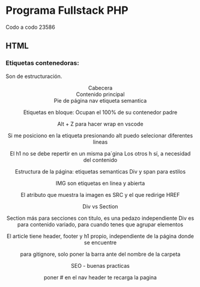 # Programa Fullstack PHP
Codo a codo 23586

## HTML

### Etiquetas contenedoras:
Son de estructuración.

<header> Cabecera
<main> Contenido principal
<footer> Pie de página
nav etiqueta semantica

Etiquetas en bloque: Ocupan el 100% de su contenedor padre

Alt + Z para hacer wrap en vscode

Si me posiciono en la etiqueta presionando alt puedo selecionar diferentes lineas

El h1 no se debe repertir en un misma pa´gina
Los otros h sí, a necesidad del contenido
 

Estructura de la página: etiquetas semanticas
Div y span para estilos
 
IMG son etiquetas en linea y abierta

El atributo que muestra la imagen es SRC y el que redirige HREF


Div vs Section

Section más para secciones con titulo, es una pedazo independiente
Div es para contenido variado, para cuando tenes que agrupar elementos


El article tiene header, footer y h1 propio, independiente de la página donde se encuentre

para gitignore, solo poner la barra ante del nombre de la carpeta

SEO - buenas practicas

poner # en el nav header te recarga la pagina
